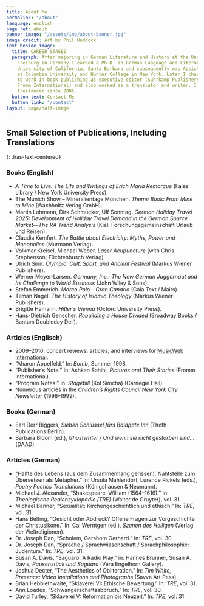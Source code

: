 ```yaml
---
title: About Me
permalink: "/about"
language: english
page ref: about
banner image: "/assets/img/about-banner.jpg"
image credit: Art by Phil Haddock
text beside image:
  title: CAREER STAGES
  paragraph: After majoring in German Literature and History at the University of
    Freiburg in Germany I earned a Ph.D. in German Language and Literature from the
    University of California, Santa Barbara and subsequently was Assistant Professor
    at Columbia University and Hunter College in New York. Later I changed careers
    to work in book publishing as executive editor (Suhrkamp Publishers New York,
    Fromm International) and also worked as a translator and writer. I have been a
    freelancer since 2005.
  button text: Contact Me
  button link: "/contact"
layout: page/half-image
---
```


## Small Selection of Publications, Including Translations
{: .has-text-centered}

### Books (English)

* *A Time to Live: The Life and Writings of Erich Maria Remarque* (Fales Library / New York University Press).
* The Munich Show – Mineralientage München. *Theme Book: From Mine to Mine* (Wachholtz Verlag GmbH).
* Martin Lohmann, Dirk Schmücker, Ulf Sonntag. *German Holiday Travel 2025: Development of Holiday Travel Demand in the German Source Market—The RA Trend Analysis* (Kiel: Forschungsgemeinschaft Urlaub und Reisen).
* Claudia Kemfert. *The Battle about Electricity: Myths, Power and Monopolies* (Murmann Verlag).
* Volkmar Kreisel, Michael Weber. *Laser Acupuncture* (with Chris Stephenson; Füchtenbusch Verlag).
* Ulrich Sinn. *Olympia: Cult, Sport, and Ancient Festival* (Markus Wiener Publishers).
* Werner Meyer-Larsen. *Germany, Inc.: The New German Juggernaut and Its Challenge to World Business* (John Wiley & Sons).
* Stefan Emmerich. *Marco Polo – Gran Canaria* (Gaia Text / Mairs).
* Tilman Nagel. *The History of Islamic Theology* (Markus Wiener Publishers).
* Brigitte Hamann. *Hitler’s Vienna* (Oxford University Press).
* Hans-Dietrich Genscher. *Rebuilding a House Divided* (Broadway Books / Bantam Doubleday Dell).

### Articles (Englisch)

* 2009–2016: concert reviews, articles, and interviews for [MusicWeb International](www.musicweb-international.com/sandh).
* “Aharon Appelfeld.” In: *Bomb*, Summer 1998.
* “Publisher’s Note.” In: Ashkan Sahihi, *Pictures and Their Stories* (Fromm International).
* “Program Notes.” In: *Stagebill* (Kol Simcha) (Carnegie Hall).
* Numerous articles in the *Children’s Rights Council New York City Newsletter* (1998–1999).

### Books (German)

* Earl Derr Biggers, *Sieben Schlüssel fürs Baldpate Inn* (Thoth Publications Berlin).
* Barbara Bloom (ed.), *Ghostwriter / Und wenn sie nicht gestorben sind...* (DAAD).

### Articles (German)

* “Hälfte des Lebens (aus dem Zusammenhang gerissen): Nahtstelle zum Übersetzen als Metapher.” In: Ursula Mahlendorf,
Lurence Rickels (eds.), *Poetry Poetics Translations* (Königshausen & Neumann).
* Michael J. Alexander, “Shakespeare, William (1564–1616).” In: *Theologische Realenzyklopädie \[TRE\]* (Walter de Gruyter),
vol. 31.
* Michael Banner, “Sexualität: Kirchengeschichtlich und ethisch.” In: *TRE*, vol. 31.
* Hans Belting, “Gesicht oder Abdruck? Offene Fragen zur Vorgeschichte der Christusikone.” In: Cai Werntgen (ed.), *Szenen des Heiligen* (Verlag der Weltreligionen).
* Dr. Joseph Dan, “Scholem, Gershom Gerhard.” In: *TRE*, vol. 30.
* Dr. Joseph Dan, “Sprache / Sprachwissenschaft / Sprachphilosophie: Judentum.” In: *TRE*, vol. 31.
* Susan A. Davis, “Saguaro: A Radio Play,” in: Hannes Brunner, Susan A. Davis, *Pausenstück und Saguaro* (Vera Engelhorn
Gallery).
* Joshua Decter, “The Aesthetics of Obliteration.” In: *Tim White, Presence: Video Installations and Photographs* (Savva Art
Pess).
* Brian Hebblethwaite, “Sklaverei VI: Ethische Bewertung.” In: *TRE*, vol. 31.
* Ann Loades, “Schwangerschaftsabbruch.” In: *TRE*, vol. 30.
* David Turley, “Sklaverei V: Reformation bis Neuzeit.” In: *TRE*, vol. 31.